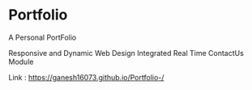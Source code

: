 # Portfolio
A  Personal PortFolio

Responsive and Dynamic Web Design
Integrated Real Time ContactUs Module

Link : https://ganesh16073.github.io/Portfolio-/
